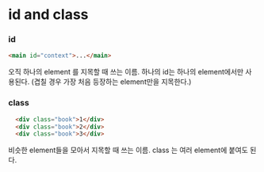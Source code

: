 # id and class

### id
```html
<main id="context">...</main>
```
오직 하나의 element 를 지목할 때 쓰는 이름. 
하나의 id는 하나의 element에서만 사용된다. 
(겹칠 경우 가장 처음 등장하는 element만을 지목한다.)

### class
```html
  <div class="book">1</div>
  <div class="book">2</div>
  <div class="book">3</div>
```
비슷한 element들을 모아서 지목할 때 쓰는 이름. 
class 는 여러 element에 붙여도 된다. 